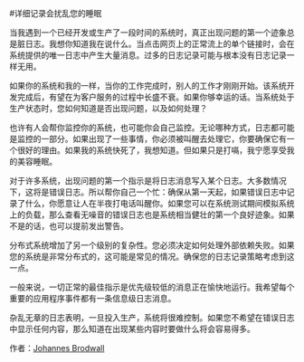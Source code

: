 #详细记录会扰乱您的睡眠

当我遇到一个已经开发或生产了一段时间的系统时，真正出现问题的第一个迹象总是脏日志。我想你知道我在说什么。当点击网页上的正常流上的单个链接时，会在系统提供的唯一日志中产生大量消息。过多的日志记录可能与根本没有日志记录一样无用。

如果你的系统和我的一样，当你的工作完成时，别人的工作才刚刚开始。该系统开发完成后，有望在为客户服务的过程中长盛不衰。如果你够幸运的话。当系统处于生产状态时，您如何知道是否出现问题，以及如何处理？

也许有人会帮你监控你的系统，也可能你会自己监控。无论哪种方式，日志都可能是监控的一部分。如果出现了一些事情，你必须被叫醒去处理它，你要确保它有一个很好的理由。如果我的系统快死了，我想知道。但如果只是打嗝，我宁愿享受我的美容睡眠。

对于许多系统，出现问题的第一个指示是将日志消息写入某个日志。大多数情况下，这将是错误日志。所以帮你自己一个忙：确保从第一天起，如果错误日志中记录了什么，你愿意让人在半夜打电话叫醒你。如果您可以在系统测试期间模拟系统上的负载，那么查看无噪音的错误日志也是系统相当健壮的第一个良好迹象。如果不是的话，也可以提前发出警告。

分布式系统增加了另一个级别的复杂性。您必须决定如何处理外部依赖失败。如果您的系统是非常分布式的，这可能是常见的情况。确保您的日志记录策略考虑到这一点。

一般来说，一切正常的最佳指示是优先级较低的消息正在愉快地运行。我希望每个重要的应用程序事件都有一条信息级日志消息。

杂乱无章的日志表明，一旦投入生产，系统将很难控制。如果您不希望在错误日志中显示任何内容，那么知道在出现某些内容时要做什么将会容易得多。

作者：[Johannes Brodwall](http://programmer.97things.oreilly.com/wiki/index.php/Johannes_Brodwall)